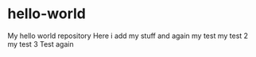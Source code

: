 # hello-world
My hello world repository
 Here i add my stuff
 and again
 my test
my test 2
my test 3
Test again
